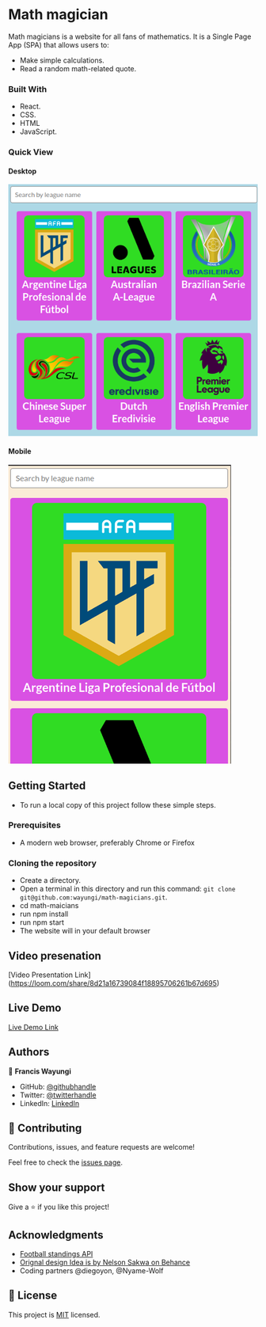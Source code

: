 # Math magician
Math magicians is a website for all fans of mathematics. It is a Single Page App (SPA) that allows users to:
- Make simple calculations.
- Read a random math-related quote.

### Built With

- React.
- CSS.
- HTML
- JavaScript.

### Quick View 
#### Desktop
<img src="./images/desktop-capstone.png">

#### Mobile
<img src="./images/mobile-capstone.png">

## Getting Started

- To run a local copy of this project follow these simple steps.

### Prerequisites
- A modern web browser, preferably Chrome or Firefox

### Cloning the repository
- Create a directory.
- Open a terminal in this directory and run this command: `git clone git@github.com:wayungi/math-magicians.git`.
- cd math-maicians
- run npm install
- run npm start
- The website will in your default browser

## Video presenation
[Video Presentation Link] (https://loom.com/share/8d21a16739084f18895706261b67d695)

## Live Demo

[Live Demo Link](https://exquisite-lollipop-092746.netlify.app/)

## Authors

👤 **Francis Wayungi**

- GitHub: [@githubhandle](https://github.com/wayungi)
- Twitter: [@twitterhandle](https://twitter.com/FrancisWayungi)
- LinkedIn: [LinkedIn](https://linkedin.com/in/francis-wayungi-3aa626231)

## 🤝 Contributing

Contributions, issues, and feature requests are welcome!

Feel free to check the [issues page](../../issues/).

## Show your support

Give a ⭐️ if you like this project!

## Acknowledgments
- [Football standings API](https://github.com/azharimm/football-standings-api)
- [Orignal design Idea is by Nelson Sakwa on Behance](https://www.behance.net/sakwadesignstudio)
- Coding partners @diegoyon, @Nyame-Wolf


## 📝 License

This project is [MIT](./MIT.md) licensed.